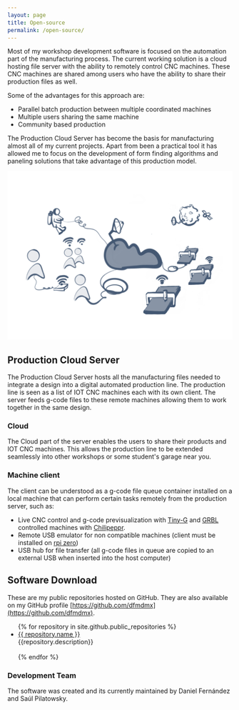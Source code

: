 ```yaml
---
layout: page
title: Open-source
permalink: /open-source/
---
```

Most of my workshop development software is focused on the automation part of the manufacturing process. The current working solution is a cloud hosting file server with the ability to remotely control CNC machines. These CNC machines are shared among users who have the ability to share their production files as well.

Some of the advantages for this approach are:
 - Parallel batch production between multiple coordinated machines
 - Multiple users sharing the same machine
 - Community based production

The Production Cloud Server has become the basis for manufacturing almost all of my current projects. Apart from been a practical tool it has allowed me to focus on the development of form finding algorithms and paneling solutions that take advantage of this production model.

![Production Cloud Server](https://raw.githubusercontent.com/dfmdmx/dfmdmx.github.io/master/assets/images/production_cloud_server_concept.png)

## Production Cloud Server
The Production Cloud Server hosts all the manufacturing files needed to integrate a design into a digital automated production line. The production line is seen as a list of IOT CNC machines each with its own client. The server feeds g-code files to these remote machines allowing them to work together in the same design.

### Cloud
The Cloud part of the server enables the users to share their products and IOT CNC machines. This allows the production line to be extended seamlessly into other workshops or some student's garage near you.

### Machine client
The client can be understood as a g-code file queue container installed on a local machine that can perform certain tasks remotely from the production server, such as:
 - Live CNC control and g-code previsualization with [Tiny-G](https://github.com/synthetos/TinyG) and [GRBL](https://github.com/grbl/grbl) controlled machines with [Chilipeppr](http://chilipeppr.com/).
 - Remote USB emulator for non compatible machines (client must be installed on [rpi zero](https://www.raspberrypi.org/products/raspberry-pi-zero-w/))
 - USB hub for file transfer (all g-code files in queue are copied to an external USB when inserted into the host computer)

## Software Download
These are my public repositories hosted on GitHub. They are also available on my GitHub profile [https://github.com/dfmdmx](https://github.com/dfmdmx).

<ul>
  {% for repository in site.github.public_repositories %}
    <li><a href="{{ repository.html_url }}">{{ repository.name }}</a><br>{{repository.description}}</li><br>
  {% endfor %}
</ul>

### Development Team
The software was created and its currently maintained by Daniel Fernández and Saúl Pilatowsky.
